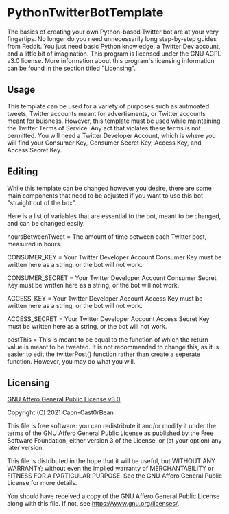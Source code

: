 # PythonTwitterBotTemplate
The basics of creating your own Python-based Twitter bot are at your very fingertips. No longer do you need unnecessarily long step-by-step guides from Reddit. 
You just need basic Python knowledge, a Twitter Dev account, and a little bit of imagination. 
This program is licensed under the GNU AGPL v3.0 license.
More information about this program's licensing information can be found in the section titled "Licensing".

## Usage
This template can be used for a variety of purposes such as autmoated tweets, Twitter accounts meant for advertisments, or Twitter accounts meant for buisness.
However, this template must be used while maintaining the Twitter Terms of Service.
Any act that violates these terms is not permitted.
You will need a Twitter Developer Account, which is where you will find your Consumer Key, Consumer Secret Key, Access Key, and Access Secret Key.

## Editing
While this template can be changed however you desire, there are some main components that need to be adjusted if you want to use this bot "straight out of the box".

Here is a list of variables that are essential to the bot, meant to be changed, and can be changed easily.

hoursBetweenTweet = The amount of time between each Twitter post, measured in hours.

CONSUMER_KEY = Your Twitter Developer Account Consumer Key must be written here as a string, or the bot will not work.

CONSUMER_SECRET = Your Twitter Developer Account Consumer Secret Key must be written here as a string, or the bot will not work.

ACCESS_KEY = Your Twitter Developer Account Access Key must be written here as a string, or the bot will not work.

ACCESS_SECRET = Your Twitter Developer Account Access Secret Key must be written here as a string, or the bot will not work.

postThis = This is meant to be equal to the function of which the return value is meant to be tweeted. It is not recommended to change this, as it is easier to edit the twitterPost() function rather than create a seperate function. However, you may do what you will.

## Licensing
[GNU Affero General Public License v3.0](https://choosealicense.com/licenses/agpl-3.0/)












Copyright (C) 2021  Capn-Cast0rBean

This file is free software: you can redistribute it and/or modify
it under the terms of the GNU Affero General Public License as published
by the Free Software Foundation, either version 3 of the License, or
(at your option) any later version.

This file is distributed in the hope that it will be useful,
but WITHOUT ANY WARRANTY; without even the implied warranty of
MERCHANTABILITY or FITNESS FOR A PARTICULAR PURPOSE.  See the
GNU Affero General Public License for more details.

You should have received a copy of the GNU Affero General Public License
along with this file.  If not, see <https://www.gnu.org/licenses/>.

